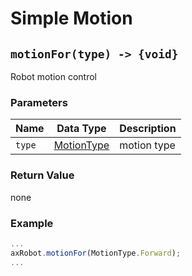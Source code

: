 # Simple Motion

## `motionFor(type) -> {void}`

Robot motion control

### Parameters

| Name | Data Type | Description |
| ------ | --------------------------------- | -------- |
| `type` | [MotionType](#/Define-MotionType) | motion type |

### Return Value

none

### Example

```javascript
...
axRobot.motionFor(MotionType.Forward);
...
````
